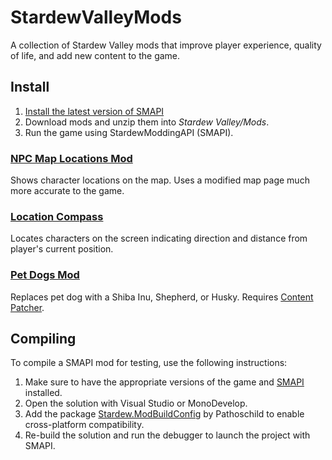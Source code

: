 # StardewValleyMods
A collection of Stardew Valley mods that improve player experience, quality of life, and add new content to the game.

## Install
1. [Install the latest version of SMAPI](https://smapi.io)
2. Download mods and unzip them into *Stardew Valley/Mods*.
3. Run the game using StardewModdingAPI (SMAPI).

### [NPC Map Locations Mod](https://www.nexusmods.com/stardewvalley/mods/239)
Shows character locations on the map. Uses a modified map page much more accurate to the game.

### [Location Compass](https://www.nexusmods.com/stardewvalley/mods/3045)
Locates characters on the screen indicating direction and distance from player's current position.

### [Pet Dogs Mod](https://www.nexusmods.com/stardewvalley/mods/570)
Replaces pet dog with a Shiba Inu, Shepherd, or Husky.
Requires [Content Patcher]("https://www.nexusmods.com/stardewvalley/mods/1915").

## Compiling
To compile a SMAPI mod for testing, use the following instructions:

1. Make sure to have the appropriate versions of the game and [SMAPI](https://smapi.io) installed.
2. Open the solution with Visual Studio or MonoDevelop.
3. Add the package [Stardew.ModBuildConfig](https://www.nuget.org/packages/Pathoschild.Stardew.ModBuildConfig) by Pathoschild to enable cross-platform compatibility.
4. Re-build the solution and run the debugger to launch the project with SMAPI.
